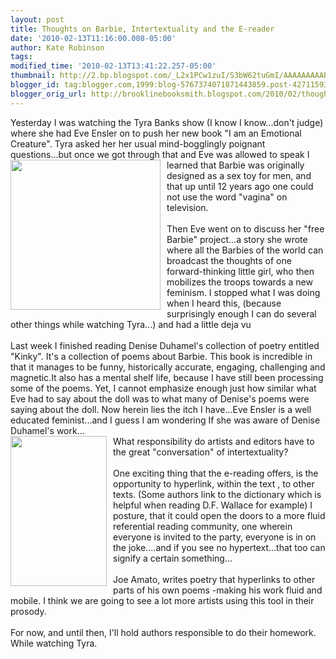 ```yaml
---
layout: post
title: Thoughts on Barbie, Intertextuality and the E-reader
date: '2010-02-13T11:16:00.008-05:00'
author: Kate Robinson
tags: 
modified_time: '2010-02-13T13:41:22.257-05:00'
thumbnail: http://2.bp.blogspot.com/_L2x1PCw1zuI/S3bW62tuGmI/AAAAAAAAABY/dWiIGL4djXw/s72-c/eve+ensler.jpg
blogger_id: tag:blogger.com,1999:blog-5767374071871443859.post-4271159353647561608
blogger_orig_url: http://brooklinebooksmith.blogspot.com/2010/02/thoughts-on-barbie-intertextuality-and.html
---
```


Yesterday I was watching the <span id="SPELLING_ERROR_0" class="blsp-spelling-error">Tyra</span> Banks show (I know I know...don't judge) where she had Eve <span id="SPELLING_ERROR_1" class="blsp-spelling-error">Ensler</span> on to push her new book "I am an Emotional Creature". <span id="SPELLING_ERROR_2" class="blsp-spelling-error">Tyra</span> asked her her usual mind-bogglingly poignant questions...but once we got through that and Eve was allowed to speak I learned that<a href="http://2.bp.blogspot.com/_L2x1PCw1zuI/S3bW62tuGmI/AAAAAAAAABY/dWiIGL4djXw/s1600-h/eve+ensler.jpg"><img style="MARGIN: 0px 10px 10px 0px; WIDTH: 240px; FLOAT: left; HEIGHT: 240px; CURSOR: hand" id="BLOGGER_PHOTO_ID_5437769906704489058" border="0" alt="" src="http://2.bp.blogspot.com/_L2x1PCw1zuI/S3bW62tuGmI/AAAAAAAAABY/dWiIGL4djXw/s320/eve+ensler.jpg" /></a> Barbie was originally designed as a sex toy for men, and that up until 12 years ago one could not use the word "vagina" on television.<br /><br />Then Eve went on to discuss her "free Barbie" project...a story she wrote where all the Barbies of the world can broadcast the thoughts of one forward-thinking little girl, who then mobilizes the troops towards a new feminism. I stopped what I was doing when I heard this, (because surprisingly enough I can do several other things while watching <span id="SPELLING_ERROR_3" class="blsp-spelling-error">Tyra</span>...) and had a little <span id="SPELLING_ERROR_4" class="blsp-spelling-error">deja</span> <span id="SPELLING_ERROR_5" class="blsp-spelling-error">vu</span><br /><br />Last week I finished reading Denise <span id="SPELLING_ERROR_6" class="blsp-spelling-error">Duhamel's</span> collection of poetry entitled "Kinky". It's a collection of poems about Barbie. This book is incredible in that it manages to be funny, historically accurate, engaging, challenging and magnetic.It also has a mental shelf life, because I have still been processing some of the poems. Yet, I cannot emphasize enough just how similar what Eve had to say about the doll was to what many of Denise's poems were saying about the doll. Now herein lies the itch I have...Eve <span id="SPELLING_ERROR_7" class="blsp-spelling-error">Ensler</span> is a well educated feminist...and I guess I am wondering If she was aware of Denise <span id="SPELLING_ERROR_8" class="blsp-spelling-error">Duhamel's</span> work...<br />What responsibility do artists and <span id="SPELLING_ERROR_9" class="blsp-spelling-error">edi</span><a href="http://1.bp.blogspot.com/_L2x1PCw1zuI/S3bW6oqCA4I/AAAAAAAAABQ/kUCBHaUv4Mo/s1600-h/kinky.jpg"><img style="MARGIN: 0px 10px 10px 0px; WIDTH: 154px; FLOAT: left; HEIGHT: 240px; CURSOR: hand" id="BLOGGER_PHOTO_ID_5437769902930920322" border="0" alt="" src="http://1.bp.blogspot.com/_L2x1PCw1zuI/S3bW6oqCA4I/AAAAAAAAABQ/kUCBHaUv4Mo/s320/kinky.jpg" /></a>tors have to the great "conversation" of <span id="SPELLING_ERROR_10" class="blsp-spelling-error">intertextuality</span>?<br /><br />One exciting thing that the e-reading offers, is the opportunity to hyperlink, within the text , to other texts. (Some authors link to the dictionary which is helpful when reading D.F. Wallace for example) I posture, that it could open the doors to a more fluid referential reading community, one wherein everyone is invited to the party, everyone is in on the joke....and if you see no hypertext...that too can signify a certain something...<br /><br />Joe <span id="SPELLING_ERROR_11" class="blsp-spelling-error">Amato</span>, writes poetry that hyperlinks to other parts of his own poems -making his work fluid and mobile. I think we are going to see a lot more artists using this tool in their prosody.<br /><br />For now, and until then, I'll hold authors responsible to do their homework. While watching <span id="SPELLING_ERROR_12" class="blsp-spelling-error">Tyra</span>.